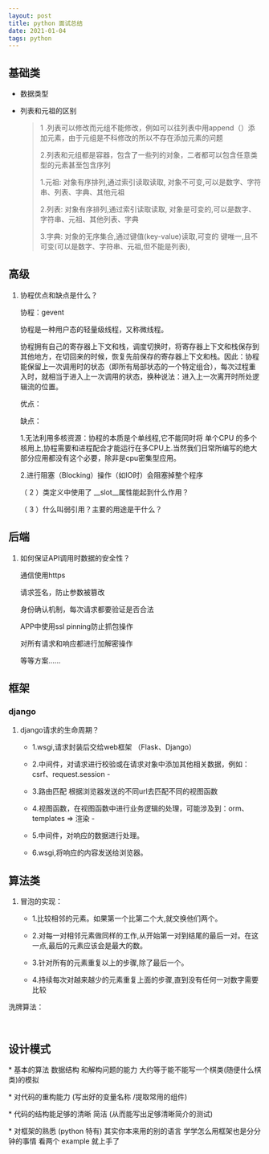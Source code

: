 ```yaml
---
layout: post
title: python 面试总结
date: 2021-01-04 
tags: python    
---
```



## 基础类

- 数据类型

- 列表和元祖的区别

  > 1 .列表可以修改而元组不能修改，例如可以往列表中用append（）添加元素，由于元组是不科修改的所以不存在添加元素的问题
  >
  > 2.列表和元组都是容器，包含了一些列的对象，二者都可以包含任意类型的元素甚至包含序列
  >
  > 1.元祖: 对象有序排列,通过索引读取读取, 对象不可变,可以是数字、字符串、列表、字典、其他元祖
  >
  > 2.列表: 对象有序排列,通过索引读取读取, 对象是可变的,可以是数字、字符串、元祖、其他列表、字典
  >
  > 3.字典: 对象的无序集合,通过键值(key-value)读取,可变的 键唯一,且不可变(可以是数字、字符串、元祖,但不能是列表),

## 高级

1. 协程优点和缺点是什么？

   协程：gevent

   协程是一种用户态的轻量级线程，又称微线程。

   协程拥有自己的寄存器上下文和栈，调度切换时，将寄存器上下文和栈保存到其他地方，在切回来的时候，恢复先前保存的寄存器上下文和栈。因此：协程能保留上一次调用时的状态（即所有局部状态的一个特定组合），每次过程重入时，就相当于进入上一次调用的状态，换种说法：进入上一次离开时所处逻辑流的位置。

   优点：

   缺点：

   1.无法利用多核资源：协程的本质是个单线程,它不能同时将 单个CPU 的多个核用上,协程需要和进程配合才能运行在多CPU上.当然我们日常所编写的绝大部分应用都没有这个必要，除非是cpu密集型应用。

   2.进行阻塞（Blocking）操作（如IO时）会阻塞掉整个程序

   （ 2 ）类定义中使用了 __slot__属性能起到什么作用？

   （ 3 ）什么叫弱引用？主要的用途是干什么？



## 后端

1. 如何保证API调用时数据的安全性？

   通信使用https

   请求签名，防止参数被篡改

   身份确认机制，每次请求都要验证是否合法

   APP中使用ssl pinning防止抓包操作

   对所有请求和响应都进行加解密操作

   等等方案……



## 框架

### django

1. django请求的生命周期？

   - 1.wsgi,请求封装后交给web框架 （Flask、Django）  

   - 2.中间件，对请求进行校验或在请求对象中添加其他相关数据，例如：csrf、request.session   -

   - 3.路由匹配 根据浏览器发送的不同url去匹配不同的视图函数  

   - 4.视图函数，在视图函数中进行业务逻辑的处理，可能涉及到：orm、templates => 渲染   -

   - 5.中间件，对响应的数据进行处理。

   - 6.wsgi,将响应的内容发送给浏览器。

## 算法类

1. 冒泡的实现：

   - 1.比较相邻的元素。如果第一个比第二个大,就交换他们两个。

   - 2.对每一对相邻元素做同样的工作,从开始第一对到结尾的最后一对。在这一点,最后的元素应该会是最大的数。

   - 3.针对所有的元素重复以上的步骤,除了最后一个。

   - 4.持续每次对越来越少的元素重复上面的步骤,直到没有任何一对数字需要比较

洗牌算法：

```python3


```





## 设计模式

\* 基本的算法 数据结构 和解构问题的能力 大约等于能不能写一个棋类(随便什么棋类)的模拟

\* 对代码的重构能力 (写出好的变量名称 /提取常用的组件)

\* 代码的结构能足够的清晰 简洁 (从而能写出足够清晰简介的测试)

\* 对框架的熟悉 (python 特有) 其实你本来用的别的语言 学学怎么用框架也是分分钟的事情 看两个 example 就上手了